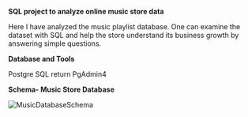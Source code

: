**SQL project to analyze online music store data**

Here I have analyzed the music playlist database. One can examine the dataset with SQL and help the store understand its business growth by answering simple questions.

**Database and Tools**

Postgre SQL   return
PgAdmin4

**Schema- Music Store Database**

![MusicDatabaseSchema](https://github.com/SnigdhaPradhan/SQL_Music_Store_Analysis/assets/158812574/39569fef-e7f2-47b8-a7af-ac69f994eb97)
